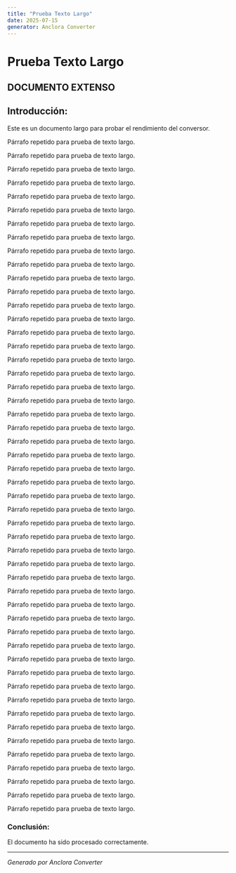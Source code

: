 ```yaml
---
title: "Prueba Texto Largo"
date: 2025-07-15
generator: Anclora Converter
---
```


# Prueba Texto Largo

## DOCUMENTO EXTENSO


## Introducción:

Este es un documento largo para probar el rendimiento del conversor.

Párrafo repetido para prueba de texto largo.

Párrafo repetido para prueba de texto largo.

Párrafo repetido para prueba de texto largo.

Párrafo repetido para prueba de texto largo.

Párrafo repetido para prueba de texto largo.

Párrafo repetido para prueba de texto largo.

Párrafo repetido para prueba de texto largo.

Párrafo repetido para prueba de texto largo.

Párrafo repetido para prueba de texto largo.

Párrafo repetido para prueba de texto largo.

Párrafo repetido para prueba de texto largo.

Párrafo repetido para prueba de texto largo.

Párrafo repetido para prueba de texto largo.

Párrafo repetido para prueba de texto largo.

Párrafo repetido para prueba de texto largo.

Párrafo repetido para prueba de texto largo.

Párrafo repetido para prueba de texto largo.

Párrafo repetido para prueba de texto largo.

Párrafo repetido para prueba de texto largo.

Párrafo repetido para prueba de texto largo.

Párrafo repetido para prueba de texto largo.

Párrafo repetido para prueba de texto largo.

Párrafo repetido para prueba de texto largo.

Párrafo repetido para prueba de texto largo.

Párrafo repetido para prueba de texto largo.

Párrafo repetido para prueba de texto largo.

Párrafo repetido para prueba de texto largo.

Párrafo repetido para prueba de texto largo.

Párrafo repetido para prueba de texto largo.

Párrafo repetido para prueba de texto largo.

Párrafo repetido para prueba de texto largo.

Párrafo repetido para prueba de texto largo.

Párrafo repetido para prueba de texto largo.

Párrafo repetido para prueba de texto largo.

Párrafo repetido para prueba de texto largo.

Párrafo repetido para prueba de texto largo.

Párrafo repetido para prueba de texto largo.

Párrafo repetido para prueba de texto largo.

Párrafo repetido para prueba de texto largo.

Párrafo repetido para prueba de texto largo.

Párrafo repetido para prueba de texto largo.

Párrafo repetido para prueba de texto largo.

Párrafo repetido para prueba de texto largo.

Párrafo repetido para prueba de texto largo.

Párrafo repetido para prueba de texto largo.

Párrafo repetido para prueba de texto largo.

Párrafo repetido para prueba de texto largo.

Párrafo repetido para prueba de texto largo.

Párrafo repetido para prueba de texto largo.

Párrafo repetido para prueba de texto largo.


### Conclusión:

El documento ha sido procesado correctamente.

---

*Generado por Anclora Converter*